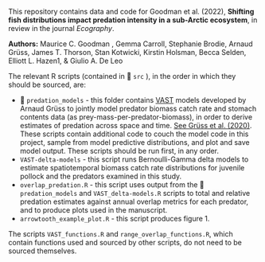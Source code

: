 This repository contains data and code for Goodman et al. (2022), **Shifting fish distributions impact predation intensity in a sub-Arctic ecosystem**, in review in the journal *Ecography*.

**Authors:** Maurice C. Goodman , Gemma Carroll, Stephanie Brodie, Arnaud Grüss, James T. Thorson, Stan  Kotwicki, Kirstin Holsman, Becca Selden, Elliott L. Hazen1, & Giulio A. De Leo

The relevant R scripts (contained in :file_folder: `src` ), in the order in which they should be sourced, are: 

- :file_folder: `predation_models` - this folder contains [VAST](https://github.com/James-Thorson-NOAA/VAST) models developed by Arnaud Grüss to jointly model predator biomass catch rate and stomach contents data (as prey-mass-per-predator-biomass), in order to derive estimates of predation across space and time. [See Grüss et al. (2020)](https://onlinelibrary.wiley.com/doi/full/10.1111/faf.12457). These scripts contain additional code to couch the model code in this project, sample from model predictive distributions, and plot and save model output. These scripts should be run first, in any order.
- `VAST-delta-models` - this script runs Bernoulli-Gamma delta models to estimate spatiotemporal biomass catch rate distributions for juvenile pollock and the predators examined in this study.
- `overlap_predation.R` - this script uses output from the :file_folder: `predation_models` and `VAST_delta-models.R` scripts to total and relative predation estimates against annual overlap metrics for each predator, and to produce plots used in the manuscript.
- `arrowtooth_example_plot.R` - this script produces figure 1.

The scripts `VAST_functions.R` and `range_overlap_functions.R`, which contain functions used and sourced by other scripts, do not need to be sourced themselves.
